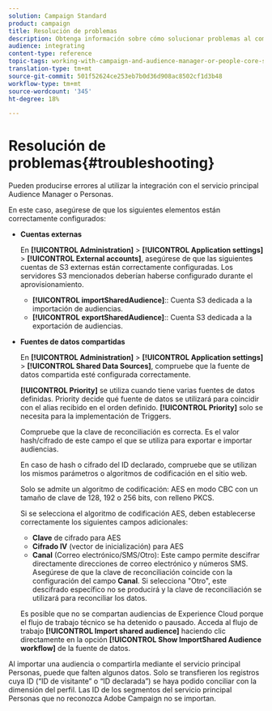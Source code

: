 ```yaml
---
solution: Campaign Standard
product: campaign
title: Resolución de problemas
description: Obtenga información sobre cómo solucionar problemas al compartir recursos.
audience: integrating
content-type: reference
topic-tags: working-with-campaign-and-audience-manager-or-people-core-service
translation-type: tm+mt
source-git-commit: 501f52624ce253eb7b0d36d908ac8502cf1d3b48
workflow-type: tm+mt
source-wordcount: '345'
ht-degree: 18%

---
```



# Resolución de problemas{#troubleshooting}

Pueden producirse errores al utilizar la integración con el servicio principal Audience Manager o Personas.

En este caso, asegúrese de que los siguientes elementos están correctamente configurados:

* **Cuentas externas**

   En **[!UICONTROL Administration]** > **[!UICONTROL Application settings]** > **[!UICONTROL External accounts]**, asegúrese de que las siguientes cuentas de S3 externas están correctamente configuradas. Los servidores S3 mencionados deberían haberse configurado durante el aprovisionamiento.

   * **[!UICONTROL importSharedAudience]**:: Cuenta S3 dedicada a la importación de audiencias.
   * **[!UICONTROL exportSharedAudience]**:: Cuenta S3 dedicada a la exportación de audiencias.

* **Fuentes de datos compartidas**

   En **[!UICONTROL Administration]** > **[!UICONTROL Application settings]** > **[!UICONTROL Shared Data Sources]**, compruebe que la fuente de datos compartida esté configurada correctamente.

   **[!UICONTROL Priority]** se utiliza cuando tiene varias fuentes de datos definidas. Priority decide qué fuente de datos se utilizará para coincidir con el alias recibido en el orden definido. **[!UICONTROL Priority]** solo se necesita para la implementación de Triggers.

   Compruebe que la clave de reconciliación es correcta. Es el valor hash/cifrado de este campo el que se utiliza para exportar e importar audiencias.

   En caso de hash o cifrado del ID declarado, compruebe que se utilizan los mismos parámetros o algoritmos de codificación en el sitio web.

   Solo se admite un algoritmo de codificación: AES en modo CBC con un tamaño de clave de 128, 192 o 256 bits, con relleno PKCS.

   Si se selecciona el algoritmo de codificación AES, deben establecerse correctamente los siguientes campos adicionales:

   * **Clave** de cifrado para AES
   * **Cifrado IV**  (vector de inicialización) para AES
   * **Canal** (Correo electrónico/SMS/Otro): Este campo permite descifrar directamente direcciones de correo electrónico y números SMS. Asegúrese de que la clave de reconciliación coincide con la configuración del campo **Canal**. Si selecciona &quot;Otro&quot;, este descifrado específico no se producirá y la clave de reconciliación se utilizará para reconciliar los datos.

   Es posible que no se compartan audiencias de Experience Cloud porque el flujo de trabajo técnico se ha detenido o pausado. Acceda al flujo de trabajo **[!UICONTROL Import shared audience]** haciendo clic directamente en la opción **[!UICONTROL Show ImportShared Audience workflow]** de la fuente de datos.

Al importar una audiencia o compartirla mediante el servicio principal Personas, puede que falten algunos datos. Solo se transfieren los registros cuya ID (“ID de visitante” o “ID declarada”) se haya podido conciliar con la dimensión del perfil. Las ID de los segmentos del servicio principal Personas que no reconozca Adobe Campaign no se importan.
